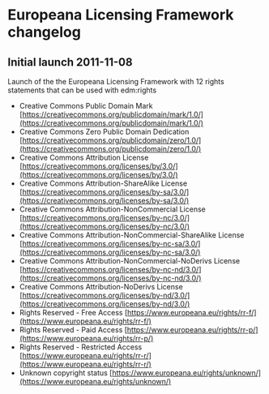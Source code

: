 # Europeana Licensing Framework changelog

## Initial launch 2011-11-08

Launch of the the Europeana Licensing Framework with 12 rights statements that can be used with edm:rights

* Creative Commons Public Domain Mark [https://creativecommons.org/publicdomain/mark/1.0/](https://creativecommons.org/publicdomain/mark/1.0/)
* Creative Commons Zero Public Domain Dedication [https://creativecommons.org/publicdomain/zero/1.0/](https://creativecommons.org/publicdomain/zero/1.0/)
* Creative Commons Attribution License [https://creativecommons.org/licenses/by/3.0/](https://creativecommons.org/licenses/by/3.0/)
* Creative Commons Attribution-ShareAlike License [https://creativecommons.org/licenses/by-sa/3.0/](https://creativecommons.org/licenses/by-sa/3.0/)
* Creative Commons Attribution-NonCommercial License [https://creativecommons.org/licenses/by-nc/3.0/](https://creativecommons.org/licenses/by-nc/3.0/)
* Creative Commons Attribution-NonCommercial-ShareAlike License [https://creativecommons.org/licenses/by-nc-sa/3.0/](https://creativecommons.org/licenses/by-nc-sa/3.0/)
* Creative Commons Attribution-NonCommercial-NoDerivs  License [https://creativecommons.org/licenses/by-nc-nd/3.0/](https://creativecommons.org/licenses/by-nc-nd/3.0/)
* Creative Commons Attribution-NoDerivs  License [https://creativecommons.org/licenses/by-nd/3.0/](https://creativecommons.org/licenses/by-nd/3.0/)
* Rights Reserved - Free Access [https://www.europeana.eu/rights/rr-f/](https://www.europeana.eu/rights/rr-f/)
* Rights Reserved - Paid Access [https://www.europeana.eu/rights/rr-p/](https://www.europeana.eu/rights/rr-p/)
* Rights Reserved - Restricted Access [https://www.europeana.eu/rights/rr-r/](https://www.europeana.eu/rights/rr-r/)
* Unknown copyright status [https://www.europeana.eu/rights/unknown/](https://www.europeana.eu/rights/unknown/)